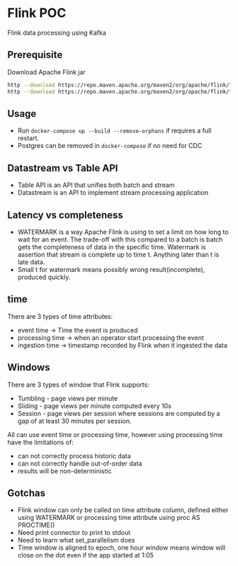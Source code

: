 # Flink POC
Flink data processing using Kafka

## Prerequisite
Download Apache Flink jar
```bash
http --download https://repo.maven.apache.org/maven2/org/apache/flink/flink-sql-connector-kafka/1.15.2/flink-sql-connector-kafka-1.15.2.jar
http --download https://repo.maven.apache.org/maven2/org/apache/flink/flink-sql-connector-kafka/1.15.2/flink-sql-avro-confluent-registry-1.15.2.jar
```

## Usage
- Run `docker-compose up --build --remove-orphans` if requires a full restart.
- Postgres can be removed in `docker-compose` if no need for CDC

## Datastream vs Table API
- Table API is an API that unifies both batch and stream
- Datastream is an API to implement stream processing application


## Latency vs completeness
- WATERMARK is a way Apache Flink is using to set a limit on how long to wait for an event. The trade-off with this compared to a batch is batch gets the completeness of data in the specific time. Watermark is assertion that stream is complete up to time t. Anything later than t is late data.
- Small t for watermark means possibly wrong result(incomplete), produced quickly.

## time
There are 3 types of time attributes:
- event time -> Time the event is produced
- processing time -> when an operator start processing the event
- ingestion time -> timestamp recorded by Flink when it ingested the data
## Windows
There are 3 types of window that Flink supports:
- Tumbling - page views per minute
- Sliding - page views per minute computed every 10s
- Session - page views per session where sessions are computed by a gap of at least 30 minutes per session.

All can use event time or processing time, however using processing time have the limitations of:
- can not correctly process historic data
- can not correctly handle out-of-order data
- results will be non-deterministic

## Gotchas
- Flink window can only be called on time attribute column, defined either using WATERMARK or processing time attribute using proc AS PROCTIME()
- Need print connector to print to stdout
- Need to learn what set_parallelism does
- Time window is aligned to epoch, one hour window means window will close on the dot even if the app started at 1:05
